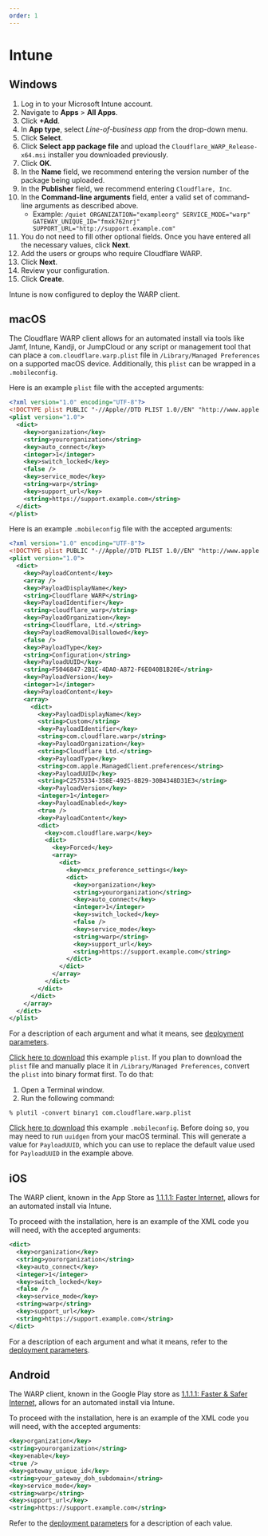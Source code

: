 ```yaml
---
order: 1
---
```


# Intune

## Windows

1. Log in to your Microsoft Intune account.
1. Navigate to **Apps** > **All Apps**.
1. Click **+Add**.
1. In **App type**, select _Line-of-business app_ from the drop-down menu.
1. Click **Select**.
1. Click **Select app package file** and upload the `Cloudflare_WARP_Release-x64.msi` installer you downloaded previously.
1. Click **OK**.
1. In the **Name** field, we recommend entering the version number of the package being uploaded.
1. In the **Publisher** field, we recommend entering `Cloudflare, Inc`.
1. In the **Command-line arguments** field, enter a valid set of command-line arguments as described above.
   - Example: `/quiet ORGANIZATION="exampleorg" SERVICE_MODE="warp" GATEWAY_UNIQUE_ID="fmxk762nrj" SUPPORT_URL="http://support.example.com"`
1. You do not need to fill other optional fields. Once you have entered all the necessary values, click **Next**.
1. Add the users or groups who require Cloudflare WARP.
1. Click **Next**.
1. Review your configuration.
1. Click **Create**.

Intune is now configured to deploy the WARP client.

## macOS

The Cloudflare WARP client allows for an automated install via tools like Jamf, Intune, Kandji, or JumpCloud or any script or management tool that can place a `com.cloudflare.warp.plist` file in `/Library/Managed Preferences` on a supported macOS device. Additionally, this `plist` can be wrapped in a `.mobileconfig`.

Here is an example `plist` file with the accepted arguments:

```xml
<?xml version="1.0" encoding="UTF-8"?>
<!DOCTYPE plist PUBLIC "-//Apple//DTD PLIST 1.0//EN" "http://www.apple.com/DTDs/PropertyList-1.0.dtd">
<plist version="1.0">
  <dict>
    <key>organization</key>
    <string>yourorganization</string>
    <key>auto_connect</key>
    <integer>1</integer>
    <key>switch_locked</key>
    <false />
    <key>service_mode</key>
    <string>warp</string>
    <key>support_url</key>
    <string>https://support.example.com</string>
  </dict>
</plist>
```

Here is an example `.mobileconfig` file with the accepted arguments:

```xml
<?xml version="1.0" encoding="UTF-8"?>
<!DOCTYPE plist PUBLIC "-//Apple//DTD PLIST 1.0//EN" "http://www.apple.com/DTDs/PropertyList-1.0.dtd">
<plist version="1.0">
  <dict>
    <key>PayloadContent</key>
    <array />
    <key>PayloadDisplayName</key>
    <string>Cloudflare WARP</string>
    <key>PayloadIdentifier</key>
    <string>cloudflare_warp</string>
    <key>PayloadOrganization</key>
    <string>Cloudflare, Ltd.</string>
    <key>PayloadRemovalDisallowed</key>
    <false />
    <key>PayloadType</key>
    <string>Configuration</string>
    <key>PayloadUUID</key>
    <string>F5046847-2B1C-4DA0-A872-F6E040B1B20E</string>
    <key>PayloadVersion</key>
    <integer>1</integer>
    <key>PayloadContent</key>
    <array>
      <dict>
        <key>PayloadDisplayName</key>
        <string>Custom</string>
        <key>PayloadIdentifier</key>
        <string>com.cloudflare.warp</string>
        <key>PayloadOrganization</key>
        <string>Cloudflare Ltd.</string>
        <key>PayloadType</key>
        <string>com.apple.ManagedClient.preferences</string>
        <key>PayloadUUID</key>
        <string>C2575334-358E-4925-8B29-30B4348D31E3</string>
        <key>PayloadVersion</key>
        <integer>1</integer>
        <key>PayloadEnabled</key>
        <true />
        <key>PayloadContent</key>
        <dict>
          <key>com.cloudflare.warp</key>
          <dict>
            <key>Forced</key>
            <array>
              <dict>
                <key>mcx_preference_settings</key>
                <dict>
                  <key>organization</key>
                  <string>yourorganization</string>
                  <key>auto_connect</key>
                  <integer>1</integer>
                  <key>switch_locked</key>
                  <false />
                  <key>service_mode</key>
                  <string>warp</string>
                  <key>support_url</key>
                  <string>https://support.example.com</string>
                </dict>
              </dict>
            </array>
          </dict>
        </dict>
      </dict>
    </array>
  </dict>
</plist>
```

For a description of each argument and what it means, see [deployment parameters](/connections/connect-devices/warp/deployment/mdm-deployment/parameters).

[Click here to download](../../../../../static/documentation/connections/com.cloudflare.warp.plist) this example `plist`. If you plan to download the `plist` file and manually place it in `/Library/Managed Preferences`, convert the `plist` into binary format first. To do that:

1. Open a Terminal window.
2. Run the following command:

```
% plutil -convert binary1 com.cloudflare.warp.plist
```

[Click here to download](../../../../../static/documentation/connections/CloudflareWARP.mobileconfig) this example `.mobileconfig`. Before doing so, you may need to run `uuidgen` from your macOS terminal. This will generate a value for `PayloadUUID`, which you can use to replace the default value used for `PayloadUUID` in the example above.

## iOS

The WARP client, known in the App Store as [1.1.1.1: Faster Internet](https://apps.apple.com/us/app/1-1-1-1-faster-internet/id1423538627), allows for an automated install via Intune.

To proceed with the installation, here is an example of the XML code you will need, with the accepted arguments:

```xml
<dict>
  <key>organization</key>
  <string>yourorganization</string>
  <key>auto_connect</key>
  <integer>1</integer>
  <key>switch_locked</key>
  <false />
  <key>service_mode</key>
  <string>warp</string>
  <key>support_url</key>
  <string>https://support.example.com</string>
</dict>
```

For a description of each argument and what it means, refer to the [deployment parameters](/connections/connect-devices/warp/deployment/mdm-deployment/parameters).

## Android

The WARP client, known in the Google Play store as [1.1.1.1: Faster & Safer Internet](https://play.google.com/store/apps/details?id=com.cloudflare.onedotonedotonedotone&hl=en&gl=US), allows for an automated install via Intune.

To proceed with the installation, here is an example of the XML code you will need, with the accepted arguments:

```xml
<key>organization</key>
<string>yourorganization</string>
<key>enable</key>
<true />
<key>gateway_unique_id</key>
<string>your_gateway_doh_subdomain</string>
<key>service_mode</key>
<string>warp</string>
<key>support_url</key>
<string>https://support.example.com</string>
```

Refer to the [deployment parameters](/connections/connect-devices/warp/deployment/mdm-deployment/parameters) for a description of each value.
